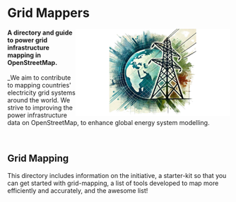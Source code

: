 # Grid Mappers
<img src= docs/images/logo_grid.png align="right" width="350">__**A directory and guide to power grid infrastructure mapping in OpenStreetMap.**__ <br> <br>_We aim to contribute to mapping countries' electricity grid systems around the world. We strive to improving the power infrastructure data on OpenStreetMap, to enhance global energy system modelling. 

<br>

## Grid Mapping
This directory includes information on the initiative, a starter-kit so that you can get started with grid-mapping, a list of tools developed to map more efficiently and accurately, and the awesome list! 